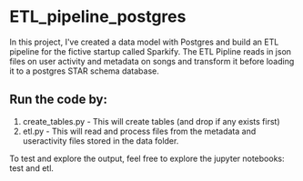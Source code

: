 # ETL_pipeline_postgres
In this project, I've created a data model with Postgres and build an ETL pipeline for the fictive startup called Sparkify.
The ETL Pipline reads in json files on user activity and metadata on songs and transform it before loading it to a postgres STAR schema database. 

## Run the code by:
1) create_tables.py - This will create tables (and drop if any exists first) 
2) etl.py - This will read and process files from the metadata and useractivity files stored in the data folder.

To test and explore the output, feel free to explore the jupyter notebooks: test and etl.